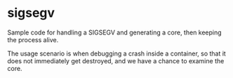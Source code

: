 # sigsegv

Sample code for handling a SIGSEGV and generating a core, then keeping the process alive.

The usage scenario is when debugging a crash inside a container, so that it does not immediately get destroyed, and we have a chance to examine the core.
